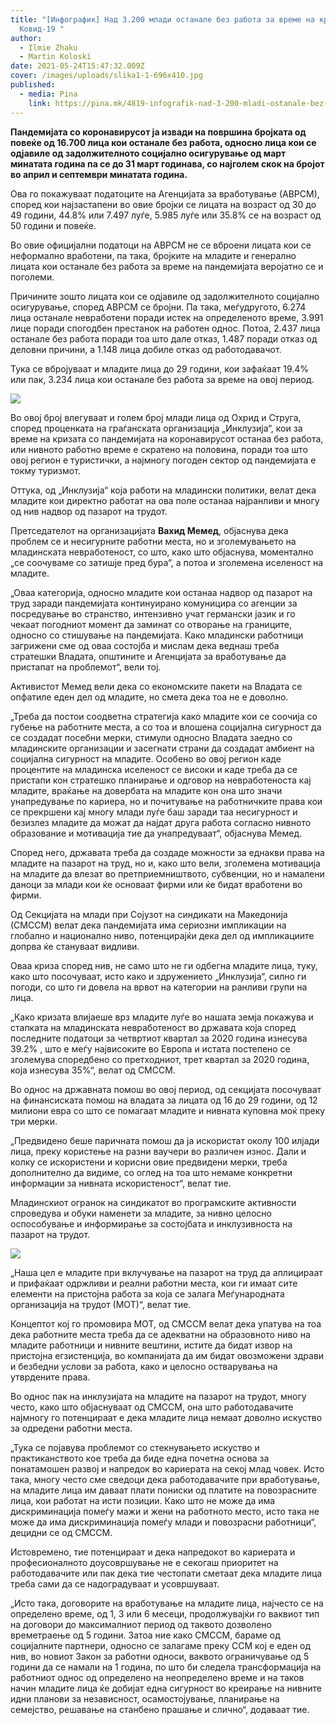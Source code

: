 ```yaml
---
title: "[Инфографик] Над 3.200 млади останале без работа за време на кризата со
  Ковид-19 "
author:
  - Ilmie Zhaku
  - Martin Koloski
date: 2021-05-24T15:47:32.009Z
cover: /images/uploads/slika1-1-696x410.jpg
published:
  - media: Pina
    link: https://pina.mk/4819-infografik-nad-3-200-mladi-ostanale-bez-rabota-za-vreme-na-krizata-so-kovid-19/?fbclid=IwAR3Gv9XhPLCTDoBriQ4m7xqYpN5ENE2NzyMKADBpT7cgMgSynYg04LT7f8E
---
```

**Пандемијата со коронавирусот ја извади на површина бројката од повеќе од 16.700 лица кои останале без работа, односно лица кои се одјавиле од задолжителното социјално осигурување од март минатата година па се до 31 март годинава, со најголем скок на бројот во април и септември минатата година.**

Ова го покажуваат податоците на Агенцијата за вработување (АВРСМ), според кои најзастапени во овие бројки се лицата на возраст од 30 до 49 години, 44.8% или 7.497 луѓе, 5.985 луѓе или 35.8% се на возраст од 50 години и повеќе.

Во овие официјални податоци на АВРСМ не се вброени лицата кои се неформално вработени, па така, бројките на младите и генерално лицата кои останале без работа за време на пандемијата веројатно се и поголеми.

Причините зошто лицата кои се одјавиле од задолжителното социјално осигурување, според АВРСМ се бројни. Па така, меѓудругото, 6.274 лица останале невработени поради истек на определеното време, 3.991 лице поради спогодбен престанок на работен однос. Потоа, 2.437 лица останале без работа поради тоа што дале отказ, 1.487 поради отказ од деловни причини, а 1.148 лица добиле отказ од работодавачот.

Тука се вбројуваат и младите лица до 29 години, кои зафаќаат 19.4% или пак, 3.234 лица кои останале без работа за време на овој период.

![](/images/uploads/22.jpg)

Во овој број влегуваат и голем број млади лица од Охрид и Струга, според проценката на граѓанската организација „Инклузија“, кои за време на кризата со пандемијата на коронавирусот останаа без работа, или нивното работно време е скратено на половина, поради тоа што овој регион е туристички, а најмногу погоден сектор од пандемијата е токму туризмот.

Оттука, од „Инклузија“ која работи на младински политики, велат дека младите кои директно работат на ова поле останаа најранливи и многу од нив надвор од пазарот на трудот.

Претседателот на организацијата **Вахид Мемед**, објаснува дека проблем се и несигурните работни места, но и зголемувањето на младинската невработеност, со што, како што објаснува, моментално „се соочуваме со затишје пред бура“, а потоа и зголемена иселеност на младите.

„Оваа категорија, односно младите кои останаа надвор од пазарот на труд заради пандемијата континуирано комуницира со агенции за посредување во странство, интензивно учат германски јазик и го чекаат погодниот момент да заминат со отворање на границите, односно со стишување на пандемијата. Како младински работници загрижени сме од оваа состојба и мислам дека веднаш треба стратешки Владата, општините и Агенцијата за вработување да пристапат на проблемот“, вели тој.

Активистот Мемед вели дека со економските пакети на Владата се опфатиле еден дел од младите, но смета дека тоа не е доволно.

„Треба да постои соодветна стратегија како младите кои се соочија со губење на работните места, а со тоа и влошена социјална сигурност да се создадат посебни мерки, стимули односно Владата заедно со младинските организации и засегнати страни да создадат амбиент на социјална сигурност на младите. Особено во овој регион каде процентите на младинска иселеност се високи и каде треба да се пристапи кон стратешко планирање и одговор на невработеноста кај младите, враќање на довербата на младите кон она што значи унапредување по кариера, но и почитување на работничките права кои се прекршени кај многу млади луѓе баш заради таа несигурност и безизлез младите да можат да најдат друга работа согласно нивното образование и мотивација тие да унапредуваат“, објаснува Мемед.

Според него, државата треба да создаде можности за еднакви права на младите на пазарот на труд, но и, како што вели, зголемена мотивација на младите да влезат во претприемништвото, субвенции, но и намалени даноци за млади кои ќе основаат фирми или ќе бидат вработени во фирми.

Од Секцијата на млади при Сојузот на синдикати на Македонија (СМССМ) велат дека пандемијата има сериозни импликации на глобално и национално ниво, потенцирајќи дека дел од импликациите допрва ќе стануваат видливи.

Оваа криза според нив, не само што не ги одбегна младите лица, туку, како што посочуваат, исто како и здружението „Инклузија“, силно ги погоди, со што ги довела на врвот на категории на ранливи групи на лица.

„Како кризата влијаеше врз младите луѓе во нашата земја покажува и стапката на младинската невработеност во државата која според последните податоци за четвртиот квартал за 2020 година изнесува 39.2% , што е меѓу највисоките во Европа и истата постепено се зголемува споредбено со претходниот, трет квартал за 2020 година, која изнесува 35%“, велат од СМССМ.

Во однос на државната помош во овој период, од секцијата посочуваат на финансиската помош на владата за лицата од 16 до 29 години, од 12 милиони евра со што се помагаат младите и нивната куповна моќ преку три мерки.

„Предвидено беше паричната помош да ја искористат околу 100 илјади лица, преку користење на разни ваучери во различен износ. Дали и колку се искористени и корисни овие предвидени мерки, треба дополнително да видиме, со оглед на тоа што немаме конкретни информации за нивната искористеност“, велат тие.

Младинскиот огранок на синдикатот во програмските активности спроведува и обуки наменети за младите, за нивно целосно оспособување и информирање за состојбата и инклузивноста на пазарот на трудот.

![](/images/uploads/222.jpg)

„Наша цел е младите при вклучување на пазарот на труд да аплицираат и прифаќаат одржливи и реални работни места, кои ги имаат сите елементи на пристојна работа за која се залага Меѓународната организација на трудот (МОТ)“, велат тие.

Концептот кој го промовира МОТ, од СМССМ велат дека упатува на тоа дека работните места треба да се адекватни на образовното ниво на младите работници и нивните вештини, истите да бидат извор на пристојна егзистенција, во компанијата да им бидат овозможени здрави и безбедни услови за работа, како и целосно остварувања на утврдените права.

Во однос пак на инклузијата на младите на пазарот на трудот, многу често, како што објаснуваат од СМССМ, она што работодавачите најмногу го потенцираат е дека младите лица немаат доволно искуство за одредени работни места.

„Тука се појавува проблемот со стекнувањето искуство и практиканството кое треба да биде една почетна основа за понатамошен развој и напредок во кариерата на секој млад човек. Исто така, многу често сме сведоци дека работодавачите при вработување, на младите лица им даваат плати пониски од платите на повозрасните лица, кои работат на исти позиции. Како што не може да има дискриминација помеѓу мажи и жени на работното место, исто така не може да има дискриминација помеѓу млади и повозрасни работници“, децидни се од СМССМ.

Истовремено, тие потенцираат и дека напредокот во кариерата и професионалното доусовршување не е секогаш приоритет на работодавачите или пак дека тие честопати сметаат дека младите лица треба сами да се надоградуваат и усовршуваат.

„Исто така, договорите на вработување на младите лица, најчесто се на определено време, од 1, 3 или 6 месеци, продолжувајќи го ваквиот тип на договори до максималниот период од таквото дозволено времетраење од 5 години. Затоа ние како СМССМ, бараме од социјалните партнери, односно се залагаме преку ССМ кој е еден од нив, во новиот Закон за работни односи, ваквото ограничување од 5 години да се намали на 1 година, по што би следела трансформација на работниот однос од определено на неопределено време и на таков начин младите лица ќе добијат една сигурност во креирање на нивните идни планови за независност, осамостојување, планирање на семејство, решавање на станбено прашање и слично“, додаваат тие.